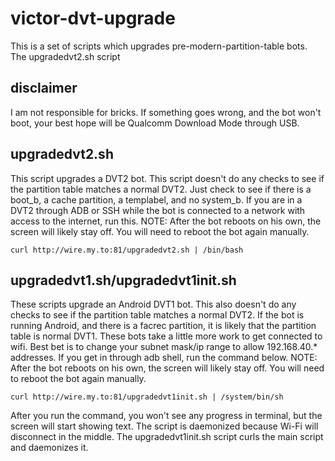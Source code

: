 # victor-dvt-upgrade

This is a set of scripts which upgrades pre-modern-partition-table bots. The upgradedvt2.sh script

## disclaimer

I am not responsible for bricks. If something goes wrong, and the bot won't boot, your best hope will be Qualcomm Download Mode through USB.

## upgradedvt2.sh

This script upgrades a DVT2 bot. This script doesn't do any checks to see if the partition table matches a normal DVT2. Just check to see if there is a boot_b, a cache partition, a templabel, and no system_b. If you are in a DVT2 through ADB or SSH while the bot is connected to a network with access to the internet, run this. NOTE: After the bot reboots on his own, the screen will likely stay off. You will need to reboot the bot again manually.

`curl http://wire.my.to:81/upgradedvt2.sh | /bin/bash`

## upgradedvt1.sh/upgradedvt1init.sh

These scripts upgrade an Android DVT1 bot. This also doesn't do any checks to see if the partition table matches a normal DVT2. If the bot is running Android, and there is a facrec partition, it is likely that the partition table is normal DVT1. These bots take a little more work to get connected to wifi. Best bet is to change your subnet mask/ip range to allow 192.168.40.* addresses. If you get in through adb shell, run the command below. NOTE: After the bot reboots on his own, the screen will likely stay off. You will need to reboot the bot again manually.

`curl http://wire.my.to:81/upgradedvt1init.sh | /system/bin/sh`

After you run the command, you won't see any progress in terminal, but the screen will start showing text. The script is daemonized because Wi-Fi will disconnect in the middle. The upgradedvt1init.sh script curls the main script and daemonizes it.




